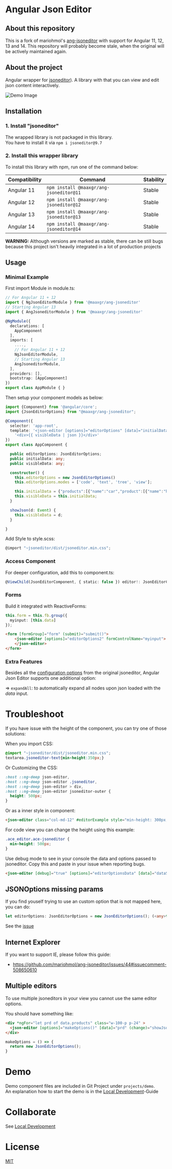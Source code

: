 # Angular Json Editor

## About this repository
This is a fork of mariohmol's [ang-jsoneditor](https://github.com/mariohmol/ang-jsoneditor)
with support for Angular 11, 12, 13 and 14.
This repository will probably become stale,
when the original will be actively maintained again.

## About the project

Angular wrapper for [jsoneditor](https://github.com/josdejong/jsoneditor)).
A library with that you can view and edit json content interactively.

![Demo Image](projects/docs/images/demo.png)

## Installation

### 1. Install "jsoneditor"

The wrapped library is not packaged in this library.  
You have to install it via
`npm i jsoneditor@9.7`

### 2. Install this wrapper library

To install this library with npm, run one of the command below:

| Compatibility | Command                                 | Stability |
|---------------|-----------------------------------------|-----------|
| Angular 11    | `npm install @maaxgr/ang-jsoneditor@11` | Stable    |
| Angular 12    | `npm install @maaxgr/ang-jsoneditor@12` | Stable    |
| Angular 13    | `npm install @maaxgr/ang-jsoneditor@13` | Stable    |
| Angular 14    | `npm install @maaxgr/ang-jsoneditor@14` | Stable    |

**WARNING:** Although versions are marked as stable,
there can be still bugs because this project isn't heavily integrated in a lot of production projects

## Usage

### Minimal Example

First import Module in module.ts:

```ts
// For Angular 11 + 12 
import { NgJsonEditorModule } from '@maaxgr/ang-jsoneditor'
// Starting Angular 13
import { AngJsoneditorModule } from '@maaxgr/ang-jsoneditor'

@NgModule({
  declarations: [
    AppComponent
  ],
  imports: [
    ....,
    // For Angular 11 + 12 
    NgJsonEditorModule,
    // Starting Angular 13
    AngJsoneditorModule,
  ],
  providers: [],
  bootstrap: [AppComponent]
})
export class AppModule { }
```

Then setup your component models as below:
```ts
import {Component} from '@angular/core';
import {JsonEditorOptions} from "@maaxgr/ang-jsoneditor";

@Component({
  selector: 'app-root',
  template: '<json-editor [options]="editorOptions" [data]="initialData" (change)="showJson($event)"></json-editor>' +
    '<div>{{ visibleData | json }}</div>'
})
export class AppComponent {

  public editorOptions: JsonEditorOptions;
  public initialData: any;
  public visibleData: any;

  constructor() {
    this.editorOptions = new JsonEditorOptions()
    this.editorOptions.modes = ['code', 'text', 'tree', 'view'];

    this.initialData = {"products":[{"name":"car","product":[{"name":"honda","model":[{"id":"civic","name":"civic"},{"id":"accord","name":"accord"},{"id":"crv","name":"crv"},{"id":"pilot","name":"pilot"},{"id":"odyssey","name":"odyssey"}]}]}]}
    this.visibleData = this.initialData;
  }

  showJson(d: Event) {
    this.visibleData = d;
  }

}
```

Add Style to style.scss:
```js
@import "~jsoneditor/dist/jsoneditor.min.css";
```

### Access Component

For deeper configuration, add this to component.ts:
```ts
@ViewChild(JsonEditorComponent, { static: false }) editor!: JsonEditorComponent;
```

### Forms

Build it integrated with ReactiveForms:
```ts 
this.form = this.fb.group({
  myinput: [this.data]
});
```
```html
<form [formGroup]="form" (submit)="submit()">
    <json-editor [options]="editorOptions2" formControlName="myinput">
    </json-editor>
</form>
```

### Extra Features

Besides all the
[configuration options](https://github.com/josdejong/jsoneditor/blob/master/docs/api.md)
from the original jsoneditor, Angular Json Editor supports one additional option:

=> `expandAll`: to automatically expand all nodes upon json loaded with the _data_ input.

# Troubleshoot

If you have issue with the height of the component, you can try one of those solutions:

When you import CSS:

```css
@import "~jsoneditor/dist/jsoneditor.min.css";
textarea.jsoneditor-text{min-height:350px;}
```

Or Customizing the CSS:

```css
:host ::ng-deep json-editor,
:host ::ng-deep json-editor .jsoneditor,
:host ::ng-deep json-editor > div,
:host ::ng-deep json-editor jsoneditor-outer {
  height: 500px;
}
```

Or  as a inner style in component:

```html
<json-editor class="col-md-12" #editorExample style="min-height: 300px;" [options]="editorOptionsData" [data]="dataStructure"></json-editor>
```

For code view you can change the height using this example:
```css
.ace_editor.ace-jsoneditor {
  min-height: 500px;
}
```

Use debug mode to see in your console the data and options passed to jsoneditor. Copy this and paste in your issue when reporting bugs.

```html
<json-editor [debug]="true" [options]="editorOptionsData" [data]="dataStructure"></json-editor>
```

## JSONOptions missing params

If you find youself trying to use an custom option that is not mapped here, you can do:

```ts
let editorOptions: JsonEditorOptions = new JsonEditorOptions(); (<any>this.editorOptions).templates = [{menu options objects as in json editor documentation}]
```

See the [issue](https://github.com/mariohmol/ang-jsoneditor/issues/57)

## Internet Explorer

If you want to support IE, please follow this guide:
* https://github.com/mariohmol/ang-jsoneditor/issues/44#issuecomment-508650610

## Multiple editors

To use multiple jsoneditors in your view you cannot use the same editor options.

You should have something like:

```html
<div *ngFor="let prd of data.products" class="w-100-p p-24" >
  <json-editor [options]="makeOptions()" [data]="prd" (change)="showJson($event)"></json-editor>
</div>
```

```ts
makeOptions = () => {
  return new JsonEditorOptions();
}
```

# Demo

Demo component files are included in Git Project under `projects/demo`.  
An explanation how to start the demo is in the [Local Development](projects/docs/local-development.md)-Guide

# Collaborate

See [Local Development](projects/docs/local-development.md)


# License
[MIT](./LICENSE)
